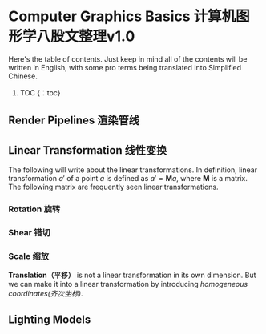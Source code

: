 # Computer Graphics Basics 计算机图形学八股文整理v1.0

Here's the table of contents. Just keep in mind all of the contents will be written in English, with some pro terms being translated into Simplified Chinese.

1. TOC
{：toc}

## Render Pipelines 渲染管线

## Linear Transformation 线性变换
The following will write about the linear transformations. In definition, linear transformation $a'$ of a point $a$ is defined as $a' = \mathbf{M}a$, where $\mathbf{M}$ is a matrix. The following matrix are frequently seen linear transformations.
### Rotation 旋转
### Shear 错切
### Scale 缩放
**Translation（平移）** is not a linear transformation in its own dimension. But we can make it into a linear transformation by introducing *homogeneous coordinates(齐次坐标)*.

## Lighting Models
